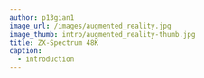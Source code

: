 ```yaml
---
author: p13gian1
image_url: /images/augmented_reality.jpg
image_thumb: intro/augmented_reality-thumb.jpg
title: ZX-Spectrum 48K
caption: 
  - introduction
---
```

